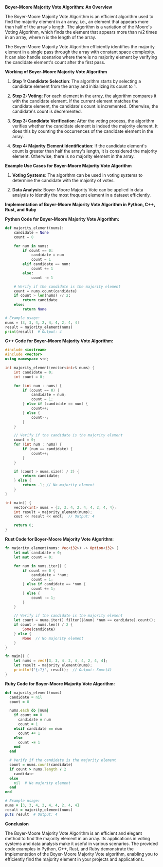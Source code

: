 **Boyer-Moore Majority Vote Algorithm: An Overview**

The Boyer-Moore Majority Vote Algorithm is an efficient algorithm used to find the majority element in an array, i.e., an element that appears more than half of the array's length. The algorithm is a variation of the Moore's Voting Algorithm, which finds the element that appears more than n/2 times in an array, where n is the length of the array.

The Boyer-Moore Majority Vote Algorithm efficiently identifies the majority element in a single pass through the array with constant space complexity. It can also handle scenarios where there is no majority element by verifying the candidate element's count after the first pass.

**Working of Boyer-Moore Majority Vote Algorithm**

1. **Step 1: Candidate Selection**: The algorithm starts by selecting a candidate element from the array and initializing its count to 1.

2. **Step 2: Voting**: For each element in the array, the algorithm compares it with the candidate element. If the current element matches the candidate element, the candidate's count is incremented. Otherwise, the candidate's count is decremented.

3. **Step 3: Candidate Verification**: After the voting process, the algorithm verifies whether the candidate element is indeed the majority element. It does this by counting the occurrences of the candidate element in the array.

4. **Step 4: Majority Element Identification**: If the candidate element's count is greater than half the array's length, it is considered the majority element. Otherwise, there is no majority element in the array.

**Example Use Cases for Boyer-Moore Majority Vote Algorithm**

1. **Voting Systems**: The algorithm can be used in voting systems to determine the candidate with the majority of votes.

2. **Data Analysis**: Boyer-Moore Majority Vote can be applied in data analysis to identify the most frequent element in a dataset efficiently.

**Implementation of Boyer-Moore Majority Vote Algorithm in Python, C++, Rust, and Ruby**

**Python Code for Boyer-Moore Majority Vote Algorithm:**

```python
def majority_element(nums):
    candidate = None
    count = 0

    for num in nums:
        if count == 0:
            candidate = num
            count = 1
        elif candidate == num:
            count += 1
        else:
            count -= 1

    # Verify if the candidate is the majority element
    count = nums.count(candidate)
    if count > len(nums) // 2:
        return candidate
    else:
        return None

# Example usage:
nums = [3, 3, 4, 2, 4, 4, 2, 4, 4]
result = majority_element(nums)
print(result)  # Output: 4
```

**C++ Code for Boyer-Moore Majority Vote Algorithm:**

```cpp
#include <iostream>
#include <vector>
using namespace std;

int majority_element(vector<int>& nums) {
    int candidate = 0;
    int count = 0;

    for (int num : nums) {
        if (count == 0) {
            candidate = num;
            count = 1;
        } else if (candidate == num) {
            count++;
        } else {
            count--;
        }
    }

    // Verify if the candidate is the majority element
    count = 0;
    for (int num : nums) {
        if (num == candidate) {
            count++;
        }
    }

    if (count > nums.size() / 2) {
        return candidate;
    } else {
        return -1; // No majority element
    }
}

int main() {
    vector<int> nums = {3, 3, 4, 2, 4, 4, 2, 4, 4};
    int result = majority_element(nums);
    cout << result << endl;  // Output: 4

    return 0;
}
```

**Rust Code for Boyer-Moore Majority Vote Algorithm:**

```rust
fn majority_element(nums: Vec<i32>) -> Option<i32> {
    let mut candidate = 0;
    let mut count = 0;

    for num in nums.iter() {
        if count == 0 {
            candidate = *num;
            count = 1;
        } else if candidate == *num {
            count += 1;
        } else {
            count -= 1;
        }
    }

    // Verify if the candidate is the majority element
    let count = nums.iter().filter(|&num| *num == candidate).count();
    if count > nums.len() / 2 {
        Some(candidate)
    } else {
        None  // No majority element
    }
}

fn main() {
    let nums = vec![3, 3, 4, 2, 4, 4, 2, 4, 4];
    let result = majority_element(nums);
    println!("{:?}", result);  // Output: Some(4)
}
```

**Ruby Code for Boyer-Moore Majority Vote Algorithm:**

```ruby
def majority_element(nums)
  candidate = nil
  count = 0

  nums.each do |num|
    if count == 0
      candidate = num
      count = 1
    elsif candidate == num
      count += 1
    else
      count -= 1
    end
  end

  # Verify if the candidate is the majority element
  count = nums.count(candidate)
  if count > nums.length / 2
    candidate
  else
    nil  # No majority element
  end
end

# Example usage:
nums = [3, 3, 4, 2, 4, 4, 2, 4, 4]
result = majority_element(nums)
puts result  # Output: 4
```

**Conclusion**

The Boyer-Moore Majority Vote Algorithm is an efficient and elegant method to find the majority element in an array. Its applications in voting systems and data analysis make it useful in various scenarios. The provided code examples in Python, C++, Rust, and Ruby demonstrate the implementation of the Boyer-Moore Majority Vote algorithm, enabling you to efficiently find the majority element in your projects and applications.
